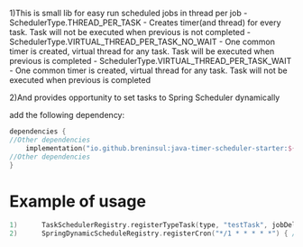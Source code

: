 1)This is small lib for easy run scheduled jobs in thread per job 
    - SchedulerType.THREAD_PER_TASK - Creates timer(and thread) for every task. Task will not be executed when previous is not completed
    - SchedulerType.VIRTUAL_THREAD_PER_TASK_NO_WAIT - One common timer is created, virtual thread for any task. Task will be executed when previous is completed
    - SchedulerType.VIRTUAL_THREAD_PER_TASK_WAIT - One common timer is created, virtual thread for any task. Task will not be executed when previous is completed

2)And provides opportunity to set tasks to Spring Scheduler dynamically

add the following dependency:

````kotlin
dependencies {
//Other dependencies
    implementation("io.github.breninsul:java-timer-scheduler-starter:${version}")
//Other dependencies
}

````
# Example of usage
````kotlin
1)      TaskSchedulerRegistry.registerTypeTask(type, "testTask", jobDelay) { /*do smth*/ }
2)      SpringDynamicScheduleRegistry.registerCron("*/1 * * * * *") { /*do smth*/ }
````